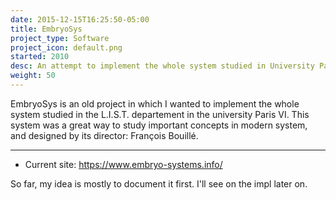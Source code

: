 ```yaml
---
date: 2015-12-15T16:25:50-05:00
title: EmbryoSys
project_type: Software
project_icon: default.png
started: 2010
desc: An attempt to implement the whole system studied in University Paris 6 in the LIST department. More like a hobby ;).
weight: 50
---
```


EmbryoSys is an old project in which I wanted to implement the whole system studied in the L.I.S.T. departement in the university Paris VI. This system was a great way to study important concepts in modern system, and designed by its director: François Bouillé.

---

+ Current site: <https://www.embryo-systems.info/>

So far, my idea is mostly to document it first. I'll see on the impl later on.
